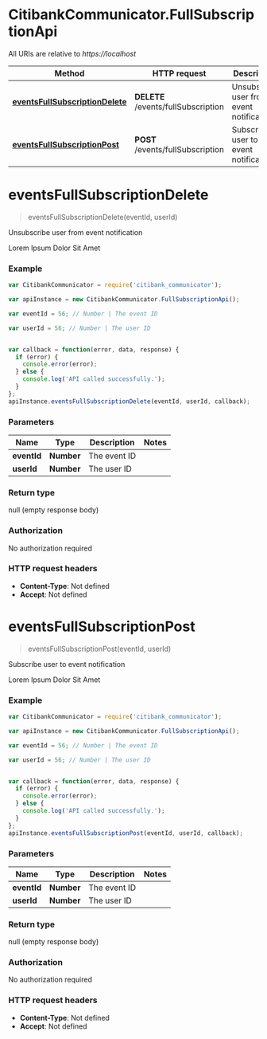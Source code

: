 # CitibankCommunicator.FullSubscriptionApi

All URIs are relative to *https://localhost*

Method | HTTP request | Description
------------- | ------------- | -------------
[**eventsFullSubscriptionDelete**](FullSubscriptionApi.md#eventsFullSubscriptionDelete) | **DELETE** /events/fullSubscription | Unsubscribe user from event notification
[**eventsFullSubscriptionPost**](FullSubscriptionApi.md#eventsFullSubscriptionPost) | **POST** /events/fullSubscription | Subscribe user to event notification


<a name="eventsFullSubscriptionDelete"></a>
# **eventsFullSubscriptionDelete**
> eventsFullSubscriptionDelete(eventId, userId)

Unsubscribe user from event notification

Lorem Ipsum Dolor Sit Amet

### Example
```javascript
var CitibankCommunicator = require('citibank_communicator');

var apiInstance = new CitibankCommunicator.FullSubscriptionApi();

var eventId = 56; // Number | The event ID

var userId = 56; // Number | The user ID


var callback = function(error, data, response) {
  if (error) {
    console.error(error);
  } else {
    console.log('API called successfully.');
  }
};
apiInstance.eventsFullSubscriptionDelete(eventId, userId, callback);
```

### Parameters

Name | Type | Description  | Notes
------------- | ------------- | ------------- | -------------
 **eventId** | **Number**| The event ID | 
 **userId** | **Number**| The user ID | 

### Return type

null (empty response body)

### Authorization

No authorization required

### HTTP request headers

 - **Content-Type**: Not defined
 - **Accept**: Not defined

<a name="eventsFullSubscriptionPost"></a>
# **eventsFullSubscriptionPost**
> eventsFullSubscriptionPost(eventId, userId)

Subscribe user to event notification

Lorem Ipsum Dolor Sit Amet

### Example
```javascript
var CitibankCommunicator = require('citibank_communicator');

var apiInstance = new CitibankCommunicator.FullSubscriptionApi();

var eventId = 56; // Number | The event ID

var userId = 56; // Number | The user ID


var callback = function(error, data, response) {
  if (error) {
    console.error(error);
  } else {
    console.log('API called successfully.');
  }
};
apiInstance.eventsFullSubscriptionPost(eventId, userId, callback);
```

### Parameters

Name | Type | Description  | Notes
------------- | ------------- | ------------- | -------------
 **eventId** | **Number**| The event ID | 
 **userId** | **Number**| The user ID | 

### Return type

null (empty response body)

### Authorization

No authorization required

### HTTP request headers

 - **Content-Type**: Not defined
 - **Accept**: Not defined

